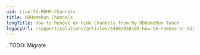 ```yaml
---
uid: Live-TV-HDHR-Channels
title: HDHomeRun Channels
longTitle: How to Remove or Hide Channels from My HDHomeRun Tuner
legacyUrl: /support/solutions/articles/44002058105-how-to-remove-or-hide-channels-from-my-hdhomerun-tuner
---
```


.
TODO: Migrate